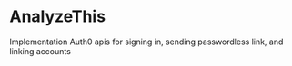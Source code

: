 # AnalyzeThis
Implementation Auth0 apis for signing in, sending passwordless link, and linking accounts
